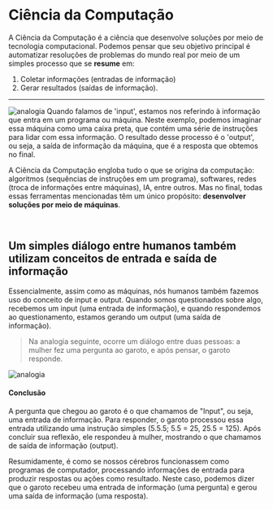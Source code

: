 # Ciência da Computação 
A Ciência da Computação é a ciência que desenvolve soluções por meio de tecnologia computacional. 
Podemos pensar que seu objetivo principal é automatizar resoluções de problemas do 
mundo real por meio de  um simples processo que se __resume__ em: 
1. Coletar informações (entradas de informação) 
2. Gerar resultados (saídas de informação).

_______ 

![analogia](https://github.com/FireguiQueen/CS50/assets/98475125/f0285159-3d9c-41ba-9c06-f63f87babd8b)
Quando falamos de 'input', estamos nos referindo à informação que entra em um programa ou máquina. Neste exemplo, podemos imaginar essa máquina como uma caixa preta, que contém uma série de instruções para lidar com essa informação. O resultado desse processo é o 'output', ou seja, a saída de informação da máquina, que é a resposta que obtemos no final.

A Ciência da Computação engloba tudo o que se origina da computação: algoritmos (sequências de instruções em um programa), softwares, redes (troca de informações entre máquinas), IA, entre outros. Mas no final, todas essas ferramentas mencionadas têm um único propósito: __desenvolver soluções por meio de máquinas__.

<br>

## Um simples diálogo entre humanos também utilizam conceitos de entrada e saída de informação 
Essencialmente, assim como as máquinas, nós humanos também fazemos uso do conceito de input e output. Quando somos questionados sobre algo, recebemos um input (uma entrada de informação), e quando respondemos ao questionamento, estamos gerando um output (uma saída de informação). 
> Na analogia seguinte, ocorre um diálogo entre duas pessoas: a mulher fez uma pergunta ao garoto, e após pensar, o garoto responde.

![analogia](https://github.com/FireguiQueen/CS50/assets/98475125/8b312c1e-efeb-4ada-9a7e-e910c04f95bf)

#### Conclusão
A pergunta que chegou ao garoto é o que chamamos de "Input", ou seja, uma entrada de informação. Para responder, o garoto processou essa entrada utilizando uma instrução simples (5.5.5; 5.5 = 25, 25.5 = 125). Após concluir sua reflexão, ele respondeu à mulher, mostrando o que chamamos de saída de informação (output).

Resumidamente, é como se nossos cérebros funcionassem como programas de computador, processando informações de entrada para produzir respostas ou ações como resultado. Neste caso, podemos dizer que o garoto recebeu uma entrada de informação (uma pergunta) e gerou uma saída de informação (uma resposta).



<!-- ignore: ![analogia](https://github.com/FireguiQueen/CS50/assets/98475125/7fa663ed-7394-40e8-8bc7-0432a941f65b) --> 








